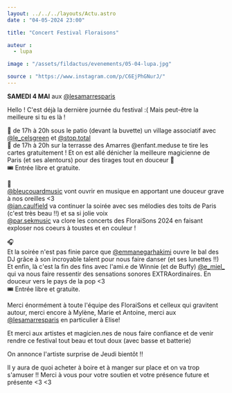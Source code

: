 ```yaml
---
layout: ../../../layouts/Actu.astro
date : "04-05-2024 23:00"

title: "Concert Festival Floraisons"

auteur :
  - lupa

image : "/assets/fildactus/evenements/05-04-lupa.jpg"

source : "https://www.instagram.com/p/C6EjPhGNurJ/"
---
```


__SAMEDI 4 MAI__ aux [@lesamarresparis](https://www.instagram.com/lesamarresparis/)

Hello ! C'est déjà la dernière journée du festival :( Mais peut-être la meilleure si tu es là !

🐝 de 17h à 20h sous le patio (devant la buvette) un village associatif avec [@le_celsgreen](https://www.instagram.com/le_celsgreen/) et [@stop.total](https://www.instagram.com/stop.total/)  
🔮 de 17h à 20h sur la terrasse des Amarres @enfant.meduse te tire les cartes gratuitement ! Et on est allé dénicher la meilleure magicienne de Paris (et ses alentours) pour des tirages tout en douceur 🌸  
🎟️ Entrée libre et gratuite.

🎹  
[@bleucouardmusic](https://www.instagram.com/bleucouardmusic/) vont ouvrir en musique en apportant une douceur grave à nos oreilles <3  
[@ian.caulfield](https://www.instagram.com/ian.caulfield/) va continuer la soirée avec ses mélodies des toits de Paris (c'est très beau !!) et sa si jolie voix  
[@par.sekmusic](https://www.instagram.com/par.sekmusic/) va clore les concerts des FloraiSons 2024 en faisant exploser nos coeurs à toustes et en couleur !

🎧  
Et la soirée n'est pas finie parce que [@emmanegarhakimi](https://www.instagram.com/e_miel_/) ouvre le bal des DJ grâce à son incroyable talent pour nous faire danser (et ses lunettes !!)  
Et enfin, là c'est la fin des fins avec l'ami.e de Winnie (et de Buffy) [@e_miel_](https://www.instagram.com/e_miel_/) qui va nous faire ressentir des sensations sonores EXTRAordinaires. En douceur vers le pays de la pop <3  
🎟️ Entrée libre et gratuite.

Merci énormément à toute l'équipe des FloraiSons et celleux qui gravitent autour, merci encore à Mylène, Marie et Antoine, merci aux [@lesamarresparis](https://www.instagram.com/lesamarresparis/) en particulier à Elise!

Et merci aux artistes et magicien.nes de nous faire confiance et de venir rendre ce festival tout beau et tout doux (avec basse et batterie)

On annonce l'artiste surprise de Jeudi bientôt !!

Il y aura de quoi acheter à boire et à manger sur place et on va trop s'amuser !! Merci à vous pour votre soutien et votre présence future et présente <3 <3